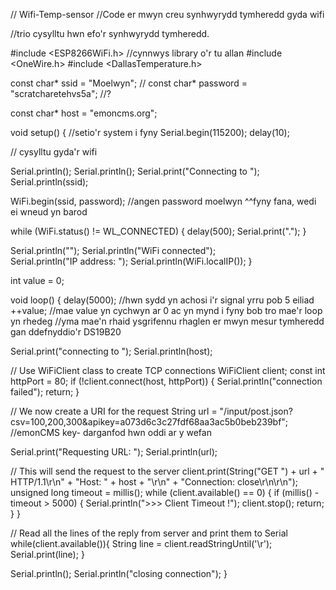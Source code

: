 // Wifi-Temp-sensor
//Code er mwyn creu synhwyrydd tymheredd gyda wifi



//trio cysylltu hwn efo'r synhwyrydd tymheredd. 

#include <ESP8266WiFi.h>  //cynnwys library o'r tu allan
#include <OneWire.h>
#include <DallasTemperature.h>

const char* ssid     = "Moelwyn"; //
const char* password = "scratcharetehvs5a"; //?

const char* host = "emoncms.org";

void setup() {           //setio'r system i fyny
  Serial.begin(115200);
  delay(10);

  // cysylltu gyda'r wifi

  Serial.println();
  Serial.println();
  Serial.print("Connecting to ");
  Serial.println(ssid);
  
  WiFi.begin(ssid, password); //angen password moelwyn ^^fyny fana, wedi ei wneud yn barod
  
  while (WiFi.status() != WL_CONNECTED) {
    delay(500);
    Serial.print(".");
  }

  Serial.println("");
  Serial.println("WiFi connected");  
  Serial.println("IP address: ");
  Serial.println(WiFi.localIP());
}

int value = 0;


void loop() {
  delay(5000);   //hwn sydd yn achosi i'r signal yrru pob 5 eiliad
  ++value; //mae value yn cychwyn ar 0 ac yn mynd i fyny bob tro mae'r loop yn rhedeg
  //yma mae'n rhaid ysgrifennu rhaglen er mwyn mesur tymheredd gan ddefnyddio'r DS19B20

  Serial.print("connecting to ");
  Serial.println(host);
  
  // Use WiFiClient class to create TCP connections
  WiFiClient client;
  const int httpPort = 80;
  if (!client.connect(host, httpPort)) {
    Serial.println("connection failed");
    return;
  }






  
  // We now create a URI for the request
  String url = "/input/post.json?csv=100,200,300&apikey=a073d6c3c27fdf68aa3ac5b0beb239bf"; //emonCMS key- darganfod hwn oddi ar y wefan
  
  Serial.print("Requesting URL: ");
  Serial.println(url);
  
  // This will send the request to the server
  client.print(String("GET ") + url + " HTTP/1.1\r\n" +
               "Host: " + host + "\r\n" + 
               "Connection: close\r\n\r\n");
  unsigned long timeout = millis();
  while (client.available() == 0) {
    if (millis() - timeout > 5000) {
      Serial.println(">>> Client Timeout !");
      client.stop();
      return;
    }
  }
  
  // Read all the lines of the reply from server and print them to Serial
  while(client.available()){
    String line = client.readStringUntil('\r');
    Serial.print(line);
  }
  
  Serial.println();
  Serial.println("closing connection");
}
